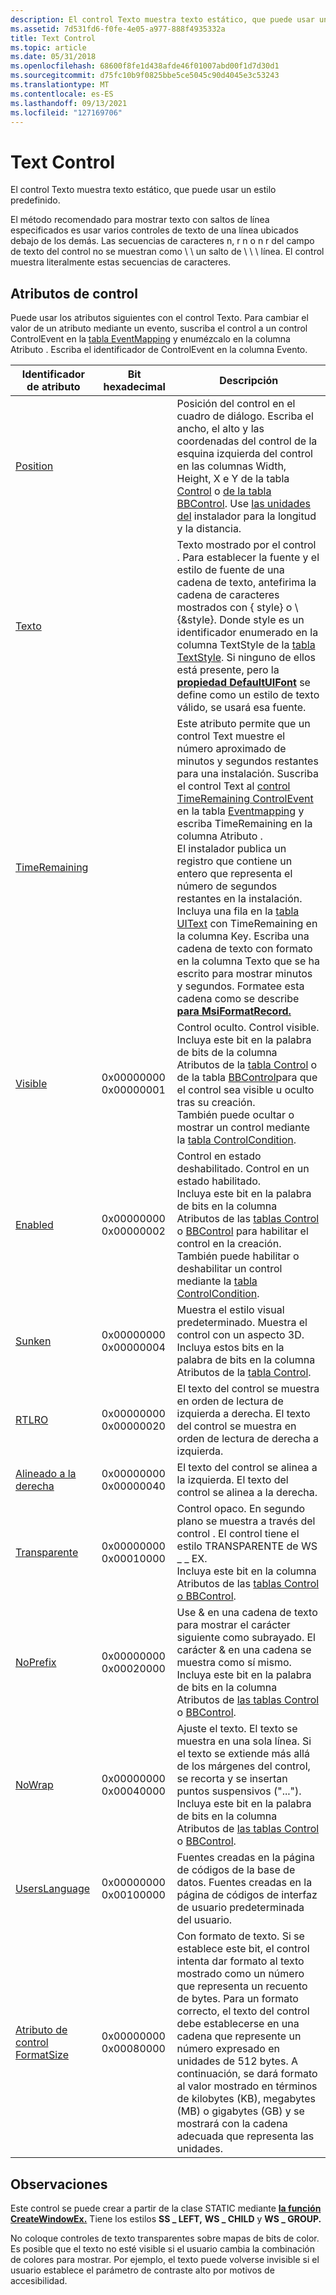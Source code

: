 ```yaml
---
description: El control Texto muestra texto estático, que puede usar un estilo predefinido.
ms.assetid: 7d531fd6-f0fe-4e05-a977-888f4935332a
title: Text Control
ms.topic: article
ms.date: 05/31/2018
ms.openlocfilehash: 68600f8fe1d438afde46f01007abd00f1d7d30d1
ms.sourcegitcommit: d75fc10b9f0825bbe5ce5045c90d4045e3c53243
ms.translationtype: MT
ms.contentlocale: es-ES
ms.lasthandoff: 09/13/2021
ms.locfileid: "127169706"
---
```

# <a name="text-control"></a>Text Control

El control Texto muestra texto estático, que puede usar un estilo predefinido.

El método recomendado para mostrar texto con saltos de línea especificados es usar varios controles de texto de una línea ubicados debajo de los demás. Las secuencias de caracteres n, r n o n r del campo de texto del control no se muestran como \\ \\ un salto de \\ \\ \\ línea. El control muestra literalmente estas secuencias de caracteres.

## <a name="control-attributes"></a>Atributos de control

Puede usar los atributos siguientes con el control Texto. Para cambiar el valor de un atributo mediante un evento, suscriba el control a un control ControlEvent en la [tabla EventMapping](eventmapping-table.md) y enumézcalo en la columna Atributo . Escriba el identificador de ControlEvent en la columna Evento.



| Identificador de atributo                                             | Bit hexadecimal                  | Descripción                                                                                                                                                                                                                                                                                                                                                                                                                                                                                                                                                                                                                                                                                                                                                 |
|------------------------------------------------------------------|----------------------------------|-------------------------------------------------------------------------------------------------------------------------------------------------------------------------------------------------------------------------------------------------------------------------------------------------------------------------------------------------------------------------------------------------------------------------------------------------------------------------------------------------------------------------------------------------------------------------------------------------------------------------------------------------------------------------------------------------------------------------------------------------------------|
| [Position](position-control-attribute.md)                       |                                  | Posición del control en el cuadro de diálogo. Escriba el ancho, el alto y las coordenadas del control de la esquina izquierda del control en las columnas Width, Height, X e Y de la tabla [Control](control-table.md) o [de la tabla BBControl](bbcontrol-table.md). Use [las unidades del](installer-units.md) instalador para la longitud y la distancia.<br/>                                                                                                                                                                                                                                                                                                                                                                                                                         |
| [Texto](text-control-attribute.md)                               |                                  | Texto mostrado por el control . Para establecer la fuente y el estilo de fuente de una cadena de texto, antefirima la cadena de caracteres mostrados con { style} o \\ {&style}. Donde style es un identificador enumerado en la columna TextStyle de la [tabla TextStyle](textstyle-table.md). Si ninguno de ellos está presente, pero la [**propiedad DefaultUIFont**](defaultuifont.md) se define como un estilo de texto válido, se usará esa fuente.<br/>                                                                                                                                                                                                                                                                                                                              |
| [TimeRemaining](timeremaining-control-attribute.md)             |                                  | Este atributo permite que un control Text muestre el número aproximado de minutos y segundos restantes para una instalación. Suscriba el control Text al [control TimeRemaining ControlEvent](timeremaining-controlevent.md) en la tabla [Eventmapping](eventmapping-table.md) y escriba TimeRemaining en la columna Atributo .<br/> El instalador publica un registro que contiene un entero que representa el número de segundos restantes en la instalación. Incluya una fila en la [tabla UIText](uitext-table.md) con TimeRemaining en la columna Key. Escriba una cadena de texto con formato en la columna Texto que se ha escrito para mostrar minutos y segundos. Formatee esta cadena como se describe [**para MsiFormatRecord.**](/windows/desktop/api/Msiquery/nf-msiquery-msiformatrecorda)<br/> |
| [Visible](visible-control-attribute.md)                         | 0x00000000 0x00000001<br/> | Control oculto. Control visible.<br/> Incluya este bit en la palabra de bits de la columna Atributos de la [tabla Control](control-table.md) o de la tabla [BBControl](bbcontrol-table.md)para que el control sea visible u oculto tras su creación.<br/> También puede ocultar o mostrar un control mediante la [tabla ControlCondition](controlcondition-table.md).<br/>                                                                                                                                                                                                                                                                                                                                                                             |
| [Enabled](enabled-control-attribute.md)                         | 0x00000000 0x00000002<br/> | Control en estado deshabilitado. Control en un estado habilitado.<br/> Incluya este bit en la palabra de bits en la columna Atributos de las [tablas Control](control-table.md) o [BBControl](bbcontrol-table.md) para habilitar el control en la creación.<br/> También puede habilitar o deshabilitar un control mediante la [tabla ControlCondition](controlcondition-table.md).<br/>                                                                                                                                                                                                                                                                                                                                                                          |
| [Sunken](sunken-control-attribute.md)                           | 0x00000000 0x00000004<br/> | Muestra el estilo visual predeterminado. Muestra el control con un aspecto 3D.<br/> Incluya estos bits en la palabra de bits en la columna Atributos de la [tabla Control](control-table.md).<br/>                                                                                                                                                                                                                                                                                                                                                                                                                                                                                                                                              |
| [RTLRO](rtlro-control-attribute.md)                             | 0x00000000 0x00000020<br/> | El texto del control se muestra en orden de lectura de izquierda a derecha. El texto del control se muestra en orden de lectura de derecha a izquierda.<br/>                                                                                                                                                                                                                                                                                                                                                                                                                                                                                                                                                                                                                |
| [Alineado a la derecha](rightaligned-control-attribute.md)               | 0x00000000 0x00000040<br/> | El texto del control se alinea a la izquierda. El texto del control se alinea a la derecha.<br/>                                                                                                                                                                                                                                                                                                                                                                                                                                                                                                                                                                                                                                                         |
| [Transparente](transparent-control-attribute.md)                 | 0x00000000 0x00010000<br/> | Control opaco. En segundo plano se muestra a través del control . El control tiene el estilo TRANSPARENTE de WS \_ \_ EX.<br/> Incluya este bit en la columna Atributos de las [tablas Control](control-table.md) [o BBControl](bbcontrol-table.md).<br/>                                                                                                                                                                                                                                                                                                                                                                                                                                                                                                            |
| [NoPrefix](noprefix-control-attribute.md)                       | 0x00000000 0x00020000<br/> | Use & en una cadena de texto para mostrar el carácter siguiente como subrayado. El carácter & en una cadena se muestra como sí mismo.<br/> Incluya este bit en la palabra de bits en la columna Atributos de [las tablas Control](control-table.md) o [BBControl](bbcontrol-table.md).<br/>                                                                                                                                                                                                                                                                                                                                                                                                                                                                    |
| [NoWrap](nowrap-control-attribute.md)                           | 0x00000000 0x00040000<br/> | Ajuste el texto. El texto se muestra en una sola línea. Si el texto se extiende más allá de los márgenes del control, se recorta y se insertan puntos suspensivos ("...").<br/> Incluya este bit en la palabra de bits en la columna Atributos de [las tablas Control](control-table.md) o [BBControl](bbcontrol-table.md).<br/>                                                                                                                                                                                                                                                                                                                                                                                                                                        |
| [UsersLanguage](userslanguage-control-attribute.md)             | 0x00000000 0x00100000<br/> | Fuentes creadas en la página de códigos de la base de datos. Fuentes creadas en la página de códigos de interfaz de usuario predeterminada del usuario.<br/>                                                                                                                                                                                                                                                                                                                                                                                                                                                                                                                                                                                                                                                       |
| [Atributo de control FormatSize](formatsize-control-attribute.md) | 0x00000000 0x00080000<br/> | Con formato de texto. Si se establece este bit, el control intenta dar formato al texto mostrado como un número que representa un recuento de bytes. Para un formato correcto, el texto del control debe establecerse en una cadena que represente un número expresado en unidades de 512 bytes. A continuación, se dará formato al valor mostrado en términos de kilobytes (KB), megabytes (MB) o gigabytes (GB) y se mostrará con la cadena adecuada que representa las unidades.<br/>                                                                                                                                                                                                                                                                                                          |



 

## <a name="remarks"></a>Observaciones

Este control se puede crear a partir de la clase STATIC mediante [**la función CreateWindowEx.**](/windows/win32/api/winuser/nf-winuser-createwindowexa) Tiene los estilos **SS \_ LEFT,** **WS \_ CHILD** y **WS \_ GROUP.**

No coloque controles de texto transparentes sobre mapas de bits de color. Es posible que el texto no esté visible si el usuario cambia la combinación de colores para mostrar. Por ejemplo, el texto puede volverse invisible si el usuario establece el parámetro de contraste alto por motivos de accesibilidad.

 

 
